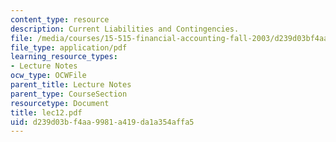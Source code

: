 ```yaml
---
content_type: resource
description: Current Liabilities and Contingencies.
file: /media/courses/15-515-financial-accounting-fall-2003/d239d03bf4aa9981a419da1a354affa5_lec12.pdf
file_type: application/pdf
learning_resource_types:
- Lecture Notes
ocw_type: OCWFile
parent_title: Lecture Notes
parent_type: CourseSection
resourcetype: Document
title: lec12.pdf
uid: d239d03b-f4aa-9981-a419-da1a354affa5
---
```

